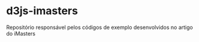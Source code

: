 # d3js-imasters
Repositório responsável pelos códigos de exemplo desenvolvidos no artigo do iMasters

